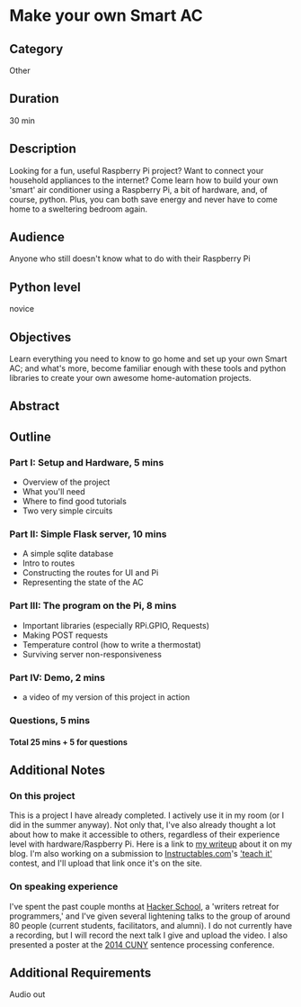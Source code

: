 # Make your own Smart AC

## Category
Other

## Duration
30 min

## Description
<!-- ( 318/400 chars) -->
Looking for a fun, useful Raspberry Pi project? Want to connect your household appliances to the internet? Come learn how to build your own 'smart' air conditioner using a Raspberry Pi, a bit of hardware, and, of course, python. Plus, you can both save energy and never have to come home to a sweltering bedroom again. 

## Audience
<!-- no idea what to put here -->
Anyone who still doesn't know what to do with their Raspberry Pi

## Python level
novice

## Objectives
Learn everything you need to know to go home and set up your own Smart AC; and what's more, become familiar enough with these tools and python libraries to create your own awesome home-automation projects. 

## Abstract

## Outline

### Part I: Setup and Hardware, 5 mins
* Overview of the project 
* What you'll need
* Where to find good tutorials
* Two very simple circuits

### Part II: Simple Flask server, 10 mins
* A simple sqlite database
* Intro to routes
* Constructing the routes for UI and Pi
* Representing the state of the AC

### Part III:  The program on the Pi, 8 mins
* Important libraries (especially RPi.GPIO, Requests)
* Making POST requests
* Temperature control (how to write a thermostat)
* Surviving server non-responsiveness

### Part IV: Demo, 2 mins
* a video of my version of this project in action

### Questions, 5 mins

#### Total 25 mins + 5 for questions

## Additional Notes
### On this project
This is a project I have already completed. I actively use it in my room (or I did in the summer anyway). Not only that, I've also already thought a lot about how to make it accessible to others, regardless of their experience level with hardware/Raspberry Pi. Here is a link to [my writeup](https://mlauter.github.io/how-to-make-your-own-smart-ac/) about it on my blog. I'm also working on a submission to [Instructables.com](http://www.instructables.com/)'s ['teach it'](http://www.instructables.com/contest/teachit/) contest, and I'll upload that link once it's on the site.

### On speaking experience

I've spent the past couple months at [Hacker School](https://www.hackerschool.com/), a 'writers retreat for programmers,' and I've given several lightening talks to the group of around 80 people (current students, facilitators, and alumni). I do not currently have a recording, but I will record the next talk I give and upload the video. I also presented a poster at the [2014 CUNY](https://cuny14.osu.edu/program) sentence processing conference. 

## Additional Requirements
Audio out


